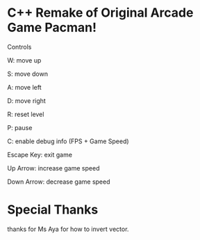 # C++ Remake of Original Arcade Game Pacman!


Controls

W: move up

S: move down

A: move left

D: move right

R: reset level

P: pause

C: enable debug info (FPS + Game Speed)

Escape Key: exit game

Up Arrow: increase game speed

Down Arrow: decrease game speed


# Special Thanks
thanks for Ms Aya for how to invert vector.
